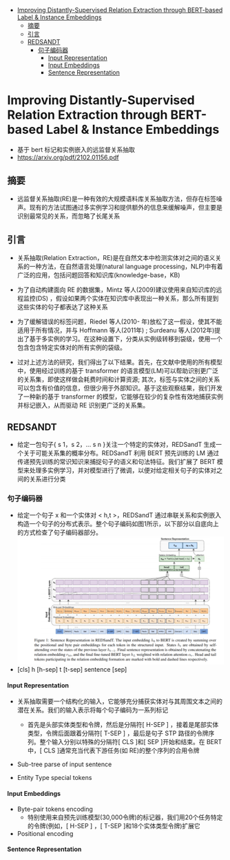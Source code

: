 <!-- TOC -->

- [Improving Distantly-Supervised Relation Extraction through BERT-based Label & Instance Embeddings](#improving-distantly-supervised-relation-extraction-through-bert-based-label--instance-embeddings)
  - [摘要](#摘要)
  - [引言](#引言)
  - [REDSANDT](#redsandt)
    - [句子编码器](#句子编码器)
      - [Input Representation](#input-representation)
      - [Input Embeddings](#input-embeddings)
      - [Sentence Representation](#sentence-representation)

<!-- /TOC -->
# Improving Distantly-Supervised Relation Extraction through BERT-based Label & Instance Embeddings
- 基于 bert 标记和实例嵌入的远监督关系抽取
- https://arxiv.org/pdf/2102.01156.pdf

## 摘要
- 远监督关系抽取(RE)是一种有效的大规模语料库关系抽取方法，但存在标签噪声。现有的方法试图通过多实例学习和提供额外的信息来缓解噪声，但主要是识别最常见的关系，而忽略了长尾关系

## 引言
- 关系抽取(Relation Extraction，RE)是在自然文本中检测实体对之间的语义关系的一种方法，在自然语言处理(natural language processing，NLP)中有着广泛的应用，包括问题回答和知识库(knowledge-base，KB)
- 为了自动构建面向 RE 的数据集，Mintz 等人(2009)建议使用来自知识库的远程监控(DS) ，假设如果两个实体在知识库中表现出一种关系，那么所有提到这些实体的句子都表达了这种关系
- 为了缓解错误的标签问题，Riedel 等人(2010- 年)放松了这一假设，使其不能适用于所有情况，并与 Hoffmann 等人(2011年) ; Surdeanu 等人(2012年)提出了基于多实例的学习。在这种设置下，分类从实例级转移到袋级，使用一个包含包含特定实体对的所有实例的袋级。

- 过对上述方法的研究，我们得出了以下结果。首先，在文献中使用的所有模型中，使用经过训练的基于 transformer 的语言模型(LM)可以帮助识别更广泛的关系集，即使这样做会耗费时间和计算资源; 其次，标签与实体之间的关系可以包含有价值的信息，但很少用于外部知识。基于这些观察结果，我们开发了一种新的基于 transformer 的模型，它能够在较少的复杂性有效地捕获实例并标记嵌入，从而驱动 RE 识别更广泛的关系集。

## REDSANDT
- 给定一包句子{ s 1，s 2，... s n }关注一个特定的实体对，REDSandT 生成一个关于可能关系集的概率分布。REDSandT 利用 BERT 预先训练的 LM 通过传递预先训练的常识知识来捕捉句子的语义和句法特征。我们扩展了 BERT 模型来处理多实例学习，并对模型进行了微调，以便对给定相关句子的实体对之间的关系进行分类

### 句子编码器
- 给定一个句子 x 和一个实体对 < h,t >，REDSandT 通过串联关系和实例嵌入构造一个句子的分布式表示。整个句子编码如图1所示，以下部分以自底向上的方式检查了句子编码器部分。
![](../../../source/images/190719202130191803.png)
- [cls] h [h-sep] t [t-sep] sentence [sep]

#### Input Representation
- 关系抽取需要一个结构化的输入，它能够充分捕获实体对与其周围文本之间的潜在关系。我们的输入表示将每个句子编码为一系列标记
  - 首先是头部实体类型和令牌，然后是分隔符[ H-SEP ] ，接着是尾部实体类型，令牌后面跟着分隔符[ T-SEP ] ，最后是句子 STP 路径的令牌序列。整个输入分别以特殊的分隔符[ CLS ]和[ SEP ]开始和结束。在 BERT 中，[ CLS ]通常充当代表下游任务(如 RE)的整个序列的合用令牌


- Sub-tree parse of input sentence
- Entity Type special tokens

#### Input Embeddings
- Byte-pair tokens encoding
  - 特别使用来自预先训练模型(30,000令牌)的标记器，我们用20个任务特定的令牌(例如，[ H-SEP ] ，[ T-SEP ]和18个实体类型令牌)扩展它
- Positional encoding

#### Sentence Representation


